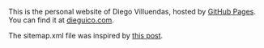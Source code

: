 This is the personal website of Diego Villuendas, hosted by [GitHub Pages](http://pages.github.com). You can find it at [dieguico.com](http://dieguico.com).

The sitemap.xml file was inspired by [this post](http://jethrokuan.github.io/2013/12/20/SEO-with-Jekyll.html).
